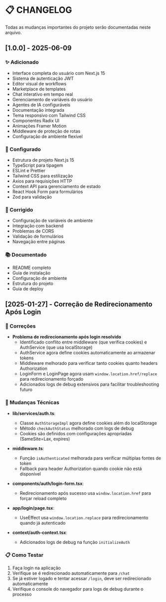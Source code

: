 # 📋 CHANGELOG

Todas as mudanças importantes do projeto serão documentadas neste arquivo.

## [1.0.0] - 2025-06-09

### ✨ Adicionado
- Interface completa do usuário com Next.js 15
- Sistema de autenticação JWT
- Editor visual de workflows
- Marketplace de templates
- Chat interativo em tempo real
- Gerenciamento de variáveis do usuário
- Agentes de IA configuráveis
- Documentação integrada
- Tema responsivo com Tailwind CSS
- Componentes Radix UI
- Animações Framer Motion
- Middleware de proteção de rotas
- Configuração de ambiente flexível

### 🔧 Configurado
- Estrutura de projeto Next.js 15
- TypeScript para tipagem
- ESLint e Prettier
- Tailwind CSS para estilização
- Axios para requisições HTTP
- Context API para gerenciamento de estado
- React Hook Form para formulários
- Zod para validação

### 🐛 Corrigido
- Configuração de variáveis de ambiente
- Integração com backend
- Problemas de CORS
- Validação de formulários
- Navegação entre páginas

### 📚 Documentado
- README completo
- Guia de instalação
- Configuração de ambiente
- Estrutura do projeto
- Guia de deploy

## [2025-01-27] - Correção de Redirecionamento Após Login

### 🐛 Correções
- **Problema de redirecionamento após login resolvido**
  - Identificado conflito entre middleware (que verifica cookies) e AuthService (que usa localStorage)
  - AuthService agora define cookies automaticamente ao armazenar tokens
  - Middleware melhorado para verificar tanto cookies quanto headers Authorization
  - LoginForm e LoginPage agora usam `window.location.href/replace` para redirecionamento forçado
  - Adicionados logs de debug extensivos para facilitar troubleshooting futuro

### 🔧 Mudanças Técnicas
- **lib/services/auth.ts**: 
  - Classe `AuthStorageImpl` agora define cookies além do localStorage
  - Método `checkAuthStatus` melhorado com logs de debug
  - Cookies são definidos com configurações apropriadas (SameSite=Lax, expires)
  
- **middleware.ts**: 
  - Função `isAuthenticated` melhorada para verificar múltiplas fontes de token
  - Fallback para header Authorization quando cookie não está disponível
  
- **components/auth/login-form.tsx**: 
  - Redirecionamento após sucesso usa `window.location.href` para forçar reload completo
  
- **app/login/page.tsx**: 
  - UseEffect usa `window.location.replace` para redirecionamento quando já autenticado
  
- **context/auth-context.tsx**: 
  - Adicionados logs de debug na função `initializeAuth`

### 📋 Como Testar
1. Faça login na aplicação
2. Verifique se é redirecionado automaticamente para `/chat`
3. Se já estiver logado e tentar acessar `/login`, deve ser redirecionado automaticamente
4. Verifique o console do navegador para logs de debug durante o processo

